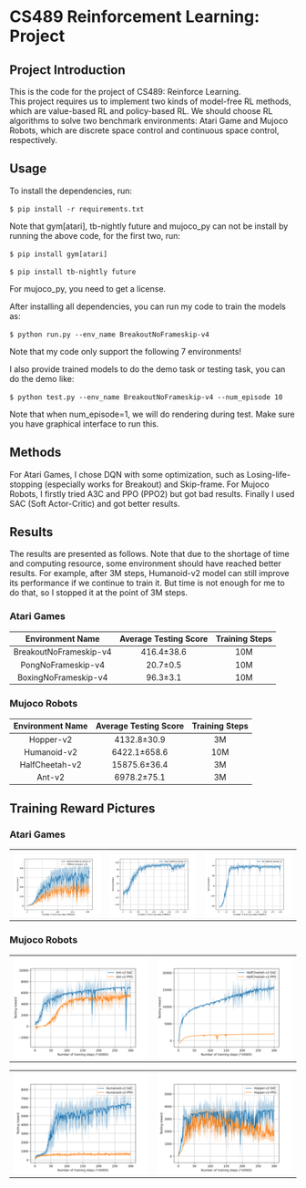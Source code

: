 # CS489 Reinforcement Learning: Project

## Project Introduction

This is the code for the project of CS489: Reinforce Learning.  
This project requires us to implement two kinds of model-free RL methods, which are value-based RL and policy-based RL. We should choose RL algorithms to solve two benchmark environments: Atari Game and Mujoco Robots, which are discrete space control and continuous space control, respectively.  

## Usage

To install the dependencies, run:  

`$ pip install -r requirements.txt` 

Note that gym[atari], tb-nightly future and mujoco_py can not be install by running the above code, for the first two, run:  

`$ pip install gym[atari]`

`$ pip install tb-nightly future`

For mujoco_py, you need to get a license.  

After installing all dependencies, you can run my code to train the models as:  

`$ python run.py --env_name BreakoutNoFrameskip-v4`

Note that my code only support the following 7 environments!

I also provide trained models to do the demo task or testing task, you can do the demo like:  

`$ python test.py --env_name BreakoutNoFrameskip-v4 --num_episode 10`

Note that when num_episode=1, we will do rendering during test. Make sure you have graphical interface to run this.

## Methods

For Atari Games, I chose DQN with some optimization, such as Losing-life-stopping (especially works for Breakout) and Skip-frame. For Mujoco Robots, I firstly tried A3C and PPO (PPO2) but got bad results. Finally I used SAC (Soft Actor-Critic) and got better results.

## Results

The results are presented as follows. Note that due to the shortage of time and computing resource, some environment should have reached better results. For example, after 3M steps, Humanoid-v2 model can still improve its performance if we continue to train it. But time is not enough for me to do that, so I stopped it at the point of 3M steps.

### Atari Games

|    Environment Name    | Average Testing Score | Training Steps |
| :--------------------: | :-------------------: | :------------: |
| BreakoutNoFrameskip-v4 |      416.4±38.6       |      10M       |
|   PongNoFrameskip-v4   |       20.7±0.5        |      10M       |
|  BoxingNoFrameskip-v4  |       96.3±3.1        |      10M       |

### Mujoco Robots

| Environment Name | Average Testing Score | Training Steps |
| :--------------: | :-------------------: | :------------: |
|    Hopper-v2     |      4132.8±30.9      |       3M       |
|   Humanoid-v2    |     6422.1±658.6      |      10M       |
|  HalfCheetah-v2  |     15875.6±36.4      |       3M       |
|      Ant-v2      |      6978.2±75.1      |       3M       |

## Training Reward Pictures
### Atari Games
<table>
    <tr>
        <td ><center><img src="https://github.com/EricLee8/CS489-ReinforcementLearning-Project/blob/master/atari_pics/Breakout.png"></center></td>
        <td ><center><img src="https://github.com/EricLee8/CS489-ReinforcementLearning-Project/blob/master/atari_pics/Boxing.png"></center></td>
      <td ><center><img src="https://github.com/EricLee8/CS489-ReinforcementLearning-Project/blob/master/atari_pics/Pong.png"></center></td>
    </tr>
</table>  

### Mujoco Robots
<table>
    <tr>
        <td ><center><img src="https://github.com/EricLee8/CS489-ReinforcementLearning-Project/blob/master/mujoco_pics/ant.png"></center></td>
        <td ><center><img src="https://github.com/EricLee8/CS489-ReinforcementLearning-Project/blob/master/mujoco_pics/half.png"></center></td>
    </tr>
</table>  
<table>
    <tr>
      <td ><center><img src="https://github.com/EricLee8/CS489-ReinforcementLearning-Project/blob/master/mujoco_pics/human.png"></center></td>
      <td ><center><img src="https://github.com/EricLee8/CS489-ReinforcementLearning-Project/blob/master/mujoco_pics/hopper.png"></center></td>
    </tr>
</table>
